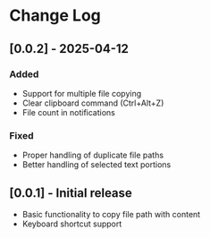 # Change Log

## [0.0.2] - 2025-04-12

### Added
- Support for multiple file copying
- Clear clipboard command (Ctrl+Alt+Z)
- File count in notifications

### Fixed
- Proper handling of duplicate file paths
- Better handling of selected text portions

## [0.0.1] - Initial release

- Basic functionality to copy file path with content
- Keyboard shortcut support